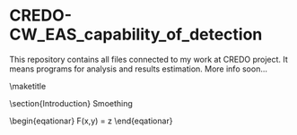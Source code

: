# CREDO-CW_EAS_capability_of_detection
This repository contains all files connected to my work at CREDO project. It means programs for analysis and results estimation. More info soon...

\maketitle

\section{Introduction}
Smoething

\begin{eqationar}
    F(x,y) = z
\end{eqationar}
